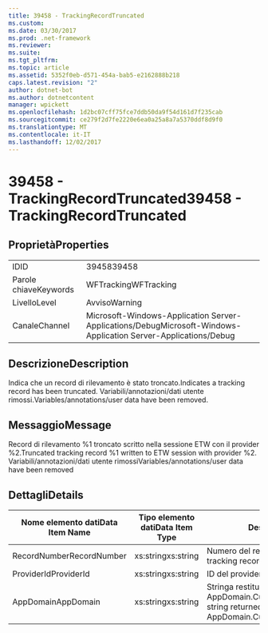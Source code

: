```yaml
---
title: 39458 - TrackingRecordTruncated
ms.custom: 
ms.date: 03/30/2017
ms.prod: .net-framework
ms.reviewer: 
ms.suite: 
ms.tgt_pltfrm: 
ms.topic: article
ms.assetid: 5352f0eb-d571-454a-bab5-e2162888b218
caps.latest.revision: "2"
author: dotnet-bot
ms.author: dotnetcontent
manager: wpickett
ms.openlocfilehash: 1d2bc07cff75fce7ddb50da9f54d161d7f235cab
ms.sourcegitcommit: ce279f2d7fe2220e6ea0a25a8a7a5370ddf8d9f0
ms.translationtype: MT
ms.contentlocale: it-IT
ms.lasthandoff: 12/02/2017
---
```

# <a name="39458---trackingrecordtruncated"></a><span data-ttu-id="8c63a-102">39458 - TrackingRecordTruncated</span><span class="sxs-lookup"><span data-stu-id="8c63a-102">39458 - TrackingRecordTruncated</span></span>
## <a name="properties"></a><span data-ttu-id="8c63a-103">Proprietà</span><span class="sxs-lookup"><span data-stu-id="8c63a-103">Properties</span></span>  
  
|||  
|-|-|  
|<span data-ttu-id="8c63a-104">ID</span><span class="sxs-lookup"><span data-stu-id="8c63a-104">ID</span></span>|<span data-ttu-id="8c63a-105">39458</span><span class="sxs-lookup"><span data-stu-id="8c63a-105">39458</span></span>|  
|<span data-ttu-id="8c63a-106">Parole chiave</span><span class="sxs-lookup"><span data-stu-id="8c63a-106">Keywords</span></span>|<span data-ttu-id="8c63a-107">WFTracking</span><span class="sxs-lookup"><span data-stu-id="8c63a-107">WFTracking</span></span>|  
|<span data-ttu-id="8c63a-108">Livello</span><span class="sxs-lookup"><span data-stu-id="8c63a-108">Level</span></span>|<span data-ttu-id="8c63a-109">Avviso</span><span class="sxs-lookup"><span data-stu-id="8c63a-109">Warning</span></span>|  
|<span data-ttu-id="8c63a-110">Canale</span><span class="sxs-lookup"><span data-stu-id="8c63a-110">Channel</span></span>|<span data-ttu-id="8c63a-111">Microsoft-Windows-Application Server-Applications/Debug</span><span class="sxs-lookup"><span data-stu-id="8c63a-111">Microsoft-Windows-Application Server-Applications/Debug</span></span>|  
  
## <a name="description"></a><span data-ttu-id="8c63a-112">Descrizione</span><span class="sxs-lookup"><span data-stu-id="8c63a-112">Description</span></span>  
 <span data-ttu-id="8c63a-113">Indica che un record di rilevamento è stato troncato.</span><span class="sxs-lookup"><span data-stu-id="8c63a-113">Indicates a tracking record has been truncated.</span></span> <span data-ttu-id="8c63a-114">Variabili/annotazioni/dati utente rimossi.</span><span class="sxs-lookup"><span data-stu-id="8c63a-114">Variables/annotations/user data have been removed.</span></span>  
  
## <a name="message"></a><span data-ttu-id="8c63a-115">Messaggio</span><span class="sxs-lookup"><span data-stu-id="8c63a-115">Message</span></span>  
 <span data-ttu-id="8c63a-116">Record di rilevamento %1 troncato scritto nella sessione ETW con il provider %2.</span><span class="sxs-lookup"><span data-stu-id="8c63a-116">Truncated tracking record %1 written to ETW session with provider %2.</span></span> <span data-ttu-id="8c63a-117">Variabili/annotazioni/dati utente rimossi</span><span class="sxs-lookup"><span data-stu-id="8c63a-117">Variables/annotations/user data have been removed</span></span>  
  
## <a name="details"></a><span data-ttu-id="8c63a-118">Dettagli</span><span class="sxs-lookup"><span data-stu-id="8c63a-118">Details</span></span>  
  
|<span data-ttu-id="8c63a-119">Nome elemento dati</span><span class="sxs-lookup"><span data-stu-id="8c63a-119">Data Item Name</span></span>|<span data-ttu-id="8c63a-120">Tipo elemento dati</span><span class="sxs-lookup"><span data-stu-id="8c63a-120">Data Item Type</span></span>|<span data-ttu-id="8c63a-121">Descrizione</span><span class="sxs-lookup"><span data-stu-id="8c63a-121">Description</span></span>|  
|--------------------|--------------------|-----------------|  
|<span data-ttu-id="8c63a-122">RecordNumber</span><span class="sxs-lookup"><span data-stu-id="8c63a-122">RecordNumber</span></span>|<span data-ttu-id="8c63a-123">xs:string</span><span class="sxs-lookup"><span data-stu-id="8c63a-123">xs:string</span></span>|<span data-ttu-id="8c63a-124">Numero del record di rilevamento.</span><span class="sxs-lookup"><span data-stu-id="8c63a-124">The tracking record number.</span></span>|  
|<span data-ttu-id="8c63a-125">ProviderId</span><span class="sxs-lookup"><span data-stu-id="8c63a-125">ProviderId</span></span>|<span data-ttu-id="8c63a-126">xs:string</span><span class="sxs-lookup"><span data-stu-id="8c63a-126">xs:string</span></span>|<span data-ttu-id="8c63a-127">ID del provider ETW.</span><span class="sxs-lookup"><span data-stu-id="8c63a-127">The ETW provider id.</span></span>|  
|<span data-ttu-id="8c63a-128">AppDomain</span><span class="sxs-lookup"><span data-stu-id="8c63a-128">AppDomain</span></span>|<span data-ttu-id="8c63a-129">xs:string</span><span class="sxs-lookup"><span data-stu-id="8c63a-129">xs:string</span></span>|<span data-ttu-id="8c63a-130">Stringa restituita da AppDomain.CurrentDomain.FriendlyName.</span><span class="sxs-lookup"><span data-stu-id="8c63a-130">The string returned by AppDomain.CurrentDomain.FriendlyName.</span></span>|
